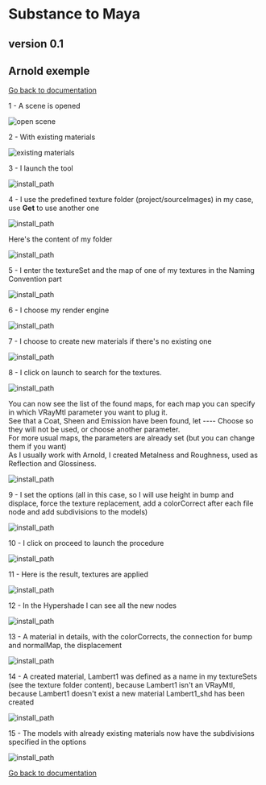 # Substance to Maya
## version 0.1
## Arnold exemple

[Go back to documentation](README.md)

1 - A scene is opened

![open scene](pics/03_openScene.jpg)

2 - With existing materials

![existing materials](pics/05_existingMaterials_vray.jpg)

3 - I launch the tool

![install_path](pics/06_launchTool.jpg)

4 - I use the predefined texture folder (project/sourceImages) in my case, use **Get** to use another one

![install_path](pics/07_textureFolder.jpg)

Here's the content of my folder

![install_path](pics/08_textureFolderContent.jpg)

5 - I enter the textureSet and the map of one of my textures in the Naming Convention part

![install_path](pics/09_setNamingConvention.jpg)

6 - I choose my render engine

![install_path](pics/09a_setRenderer_vray.jpg)

7 - I choose to create new materials if there's no existing one

![install_path](pics/09b_material.jpg)

8 - I click on launch to search for the textures.

![install_path](pics/09c_launch.jpg)

You can now see the list of the found maps, for each map you can specify in which VRayMtl parameter you want to plug it.  
See that a Coat, Sheen and Emission have been found, let ---- Choose so they will not be used, or choose another parameter.      
For more usual maps, the parameters are already set (but you can change them if you want)  
As I usually work with Arnold, I created Metalness and Roughness, used as Reflection and Glossiness.  
    
![install_path](pics/10_launch_vray.jpg)  

9 - I set the options (all in this case, so I will use height in bump and displace, force the texture replacement, add a colorCorrect after each file node and add subdivisions to the models)
    
![install_path](pics/11_setOptions_vray.jpg)  

10 - I click on proceed to launch the procedure
  
![install_path](pics/12_proceed.jpg)  

11 - Here is the result, textures are applied
  
![install_path](pics/13_result_vray.jpg)  

12 - In the Hypershade I can see all the new nodes
  
![install_path](pics/14_hypershade_vray.jpg)  

13 - A material in details, with the colorCorrects, the connection for bump and normalMap, the displacement
  
![install_path](pics/15_materialDetails_vray.jpg)  

14 - A created material, Lambert1 was defined as a name in my textureSets (see the texture folder content), because Lambert1 isn't an VRayMtl, because Lambert1 doesn't exist a new material Lambert1_shd has been created
  
![install_path](pics/16_createdMaterial_vray.jpg)  

15 - The models with already existing materials now have the subdivisions specified in the options
  
![install_path](pics/17_subdivisions_vray.jpg)  


[Go back to documentation](README.md)

